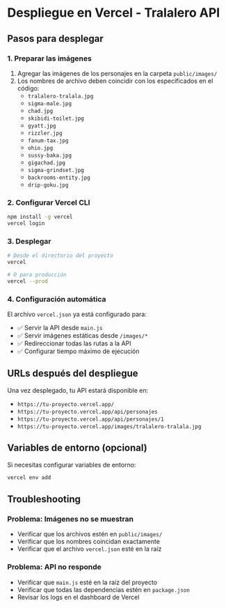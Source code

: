 # Despliegue en Vercel - Tralalero API

## Pasos para desplegar

### 1. Preparar las imágenes
1. Agregar las imágenes de los personajes en la carpeta `public/images/`
2. Los nombres de archivo deben coincidir con los especificados en el código:
   - `tralalero-tralala.jpg`
   - `sigma-male.jpg`
   - `chad.jpg`
   - `skibidi-toilet.jpg`
   - `gyatt.jpg`
   - `rizzler.jpg`
   - `fanum-tax.jpg`
   - `ohio.jpg`
   - `sussy-baka.jpg`
   - `gigachad.jpg`
   - `sigma-grindset.jpg`
   - `backrooms-entity.jpg`
   - `drip-goku.jpg`

### 2. Configurar Vercel CLI
```bash
npm install -g vercel
vercel login
```

### 3. Desplegar
```bash
# Desde el directorio del proyecto
vercel

# O para producción
vercel --prod
```

### 4. Configuración automática
El archivo `vercel.json` ya está configurado para:
- ✅ Servir la API desde `main.js`
- ✅ Servir imágenes estáticas desde `/images/*`
- ✅ Redireccionar todas las rutas a la API
- ✅ Configurar tiempo máximo de ejecución

## URLs después del despliegue

Una vez desplegado, tu API estará disponible en:
- `https://tu-proyecto.vercel.app/`
- `https://tu-proyecto.vercel.app/api/personajes`
- `https://tu-proyecto.vercel.app/api/personajes/1`
- `https://tu-proyecto.vercel.app/images/tralalero-tralala.jpg`

## Variables de entorno (opcional)

Si necesitas configurar variables de entorno:

```bash
vercel env add
```

## Troubleshooting

### Problema: Imágenes no se muestran
- Verificar que los archivos estén en `public/images/`
- Verificar que los nombres coincidan exactamente
- Verificar que el archivo `vercel.json` esté en la raíz

### Problema: API no responde
- Verificar que `main.js` esté en la raíz del proyecto
- Verificar que todas las dependencias estén en `package.json`
- Revisar los logs en el dashboard de Vercel